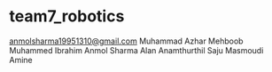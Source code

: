 # team7_robotics
anmolsharma19951310@gmail.com
Muhammad Azhar Mehboob
Muhammed Ibrahim
Anmol Sharma
Alan Anamthurthil Saju
Masmoudi Amine
